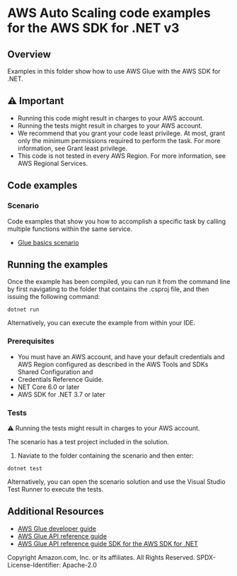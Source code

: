 # AWS Auto Scaling code examples for the AWS SDK for .NET v3

## Overview

Examples in this folder show how to use AWS Glue with the AWS
SDK for .NET.

## ⚠️ Important

- Running this code might result in charges to your AWS account.
- Running the tests might result in charges to your AWS account.
- We recommend that you grant your code least privilege. At most, grant only
  the minimum permissions required to perform the task. For more information,
  see Grant least privilege.
- This code is not tested in every AWS Region. For more information, see AWS
  Regional Services.

## Code examples

### Scenario

Code examples that show you how to accomplish a specific task by calling
multiple functions within the same service.

- [Glue basics scenario](scenarios/Glue_Basics_Scenario/)

## Running the examples

Once the example has been compiled, you can run it from the command line by
first navigating to the folder that contains the .csproj file, and then issuing
the following command:

```
dotnet run
```

Alternatively, you can execute the example from within your IDE.

### Prerequisites

- You must have an AWS account, and have your default credentials and AWS Region
  configured as described in the AWS Tools and SDKs Shared Configuration and
- Credentials Reference Guide.
- NET Core 6.0 or later
- AWS SDK for .NET 3.7 or later

### Tests

⚠️ Running the tests might result in charges to your AWS account.

The scenario has a test project included in the solution.

1. Naviate to the folder containing the scenario and then enter:

```
dotnet test
```

Alternatively, you can open the scenario solution and use the Visual Studio
Test Runner to execute the tests.

## Additional Resources

- [AWS Glue developer guide](https://docs.aws.amazon.com/glue/latest/dg/glue-dg.pdf)
- [AWS Glue API reference guide](https://docs.aws.amazon.com/glue/latest/dg/aws-glue-api.html)
- [AWS Glue API reference guide SDK for the AWS SDK for .NET](https://docs.aws.amazon.com/sdkfornet/v3/apidocs/items/Glue/NGlue.html)

Copyright Amazon.com, Inc. or its affiliates. All Rights Reserved. SPDX-License-Identifier: Apache-2.0